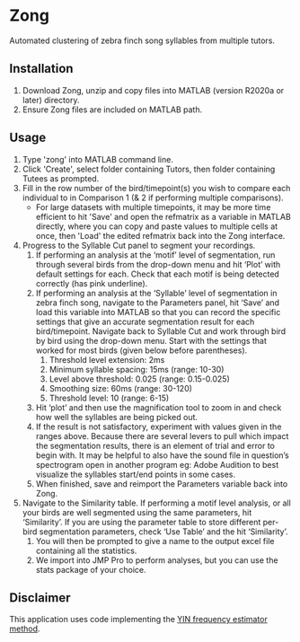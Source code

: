 # Zong

Automated clustering of zebra finch song syllables from multiple tutors.

Installation
------------
1. Download Zong, unzip and copy files into MATLAB (version R2020a or later) directory.
2. Ensure Zong files are included on MATLAB path.

Usage
-----
1. Type 'zong' into MATLAB command line.
2. Click 'Create', select folder containing Tutors, then folder containing Tutees as prompted.
3. Fill in the row number of the bird/timepoint(s) you wish to compare each individual to in Comparison 1 (& 2 if performing multiple comparisons).
    * For large datasets with multiple timepoints, it may be more time efficient to hit 'Save' and open the refmatrix as a variable in MATLAB directly, where you can copy and paste values to multiple cells at once, then 'Load' the edited refmatrix back into the Zong interface.
4. Progress to the Syllable Cut panel to segment your recordings.
    1. If performing an analysis at the ‘motif’ level of segmentation, run through several birds from the drop-down menu and hit ‘Plot’ with default settings for each. Check that each motif is being detected correctly (has pink underline).
    2. If performing an analysis at the ‘Syllable’ level of segmentation in zebra finch song, navigate to the Parameters panel, hit ‘Save’ and load this variable into MATLAB so that you can record the specific settings that give an accurate segmentation result for each bird/timepoint. Navigate back to Syllable Cut and work through bird by bird using the drop-down menu. Start with the settings that worked for most birds (given below before parentheses).
        1. Threshold level extension: 2ms
        2. Minimum syllable spacing: 15ms (range: 10-30)
        3. Level above threshold: 0.025 (range: 0.15-0.025)
        4. Smoothing size: 60ms (range: 30-120)
        5. Threshold level: 10 (range: 6-15)
    3. Hit ‘plot’ and then use the magnification tool to zoom in and check how well the syllables are being picked out.
    4. If the result is not satisfactory, experiment with values given in the ranges above. Because there are several levers to pull which impact the segmentation results, there is an element of trial and error to begin with. It may be helpful to also have the sound file in question’s spectrogram open in another program eg: Adobe Audition to best visualize the syllables start/end points in some cases.
    5. When finished, save and reimport the Parameters variable back into Zong.
5. Navigate to the Similarity table. If performing a motif level analysis, or all your birds are well segmented using the same parameters, hit ‘Similarity’. If you are using the parameter table to store different per-bird segmentation parameters, check ‘Use Table’ and the hit ‘Similarity’.
    1. You will then be prompted to give a name to the output excel file containing all the statistics.
    2. We import into JMP Pro to perform analyses, but you can use the stats package of your choice.

Disclaimer
----------
This application uses code implementing the [YIN frequency estimator method](https://doi.org/10.1121/1.1458024).